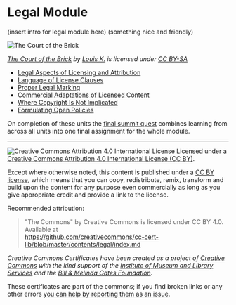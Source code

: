 # Legal Module

(insert intro for legal module here) (something nice and friendly)

![The Court of the Brick](https://github.com/creativecommons/cc-cert-core/blob/master/images/legal/lego-legal.jpg "The Court of the Brick")

*[The Court of the Brick](https://flickr.com/photos/bonaparty/5520037275 "The Court of the Brick") by [Louis K.](https://flickr.com/people/bonaparty) is licensed under [CC BY-SA](https://creativecommons.org/licenses/by-sa/2.0/)*


* [Legal Aspects of Licensing and Attribution](aspects.md)
* [Language of License Clauses](clauses.md)
* [Proper Legal Marking](marking.md)
* [Commercial Adaptations of Licensed Content](commercial.md)
* [Where Copyright Is Not Implicated](copyright-not-implicated.md)
* [Formulating Open Policies](open-policies.md)

On completion of these units the [final summit quest](summit-quest.md) combines learning from across all units into one final assignment for the whole module.


----

![Creative Commons Attribution 4.0 International License](https://github.com/creativecommons/cc-cert-core/blob/master/images/cc-by-88x31.png "CC BY")
Licensed under a [Creative Commons Attribution 4.0 International License (CC BY)](https://creativecommons.org/licenses/by/4.0/).

Except where otherwise noted, this content is published under a [CC BY license](https://creativecommons.org/licenses/by/4.0/), which means that you can copy, redistribute, remix, transform and build upon the content for any purpose even commercially as long as you give appropriate credit and provide a link to the license.



Recommended attribution: 

> "The Commons" by Creative Commons is licensed under CC BY 4.0. Available at    
> https://github.com/creativecommons/cc-cert-lib/blob/master/contents/legal/index.md


*Creative Commons Certificates have been created as a project of [Creative Commons](http://creativecommons.org/) with the kind support of the [Institute of Museum and Library Services](https://www.imls.gov/) and the [Bill &amp; Melinda Gates Foundation](http://www.gatesfoundation.org/).*

These certificates are part of the commons; if you find broken links or any other errors  [you can help by reporting them as an issue](https://github.com/creativecommons/cc-cert-core/issues).


